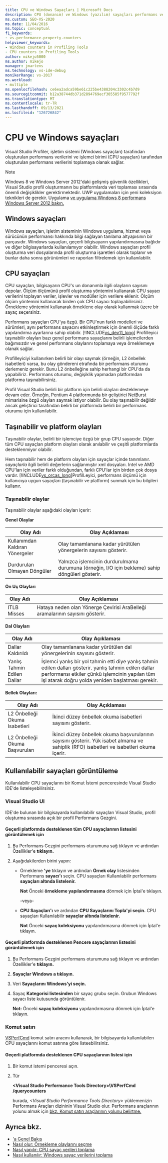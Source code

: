 ```yaml
---
title: CPU ve Windows Sayaçları | Microsoft Docs
description: CPU (donanım) ve Windows (yazılım) sayaçları performans verileri sağlar. Bunları görüntülemeyi ve veri toplamayı öğrenin.
ms.custom: SEO-VS-2020
ms.date: 11/04/2016
ms.topic: conceptual
f1_keywords:
- vs.performance.property.counters
helpviewer_keywords:
- Windows counters in Profiling Tools
- CPU counters in Profiling Tools
author: mikejo5000
ms.author: mikejo
manager: jmartens
ms.technology: vs-ide-debug
monikerRange: vs-2017
ms.workload:
- multiple
ms.openlocfilehash: ce6ea2adca59be61c225be4388204c3302c4b7d9
ms.sourcegitcommit: b12a38744db371d2894769ecf305585f9577792f
ms.translationtype: MT
ms.contentlocale: tr-TR
ms.lasthandoff: 09/13/2021
ms.locfileid: "126726842"
---
```

# <a name="cpu-and-windows-counters"></a>CPU ve Windows sayaçları

Visual Studio Profiler, işletim sistemi (Windows sayaçları) tarafından oluşturulan performans verilerini ve işlemci birimi (CPU sayaçları) tarafından oluşturulan performans verilerini toplamaya olanak sağlar.

> [!NOTE]
> Windows 8 ve Windows Server 2012'daki gelişmiş güvenlik özellikleri, Visual Studio profil oluşturmanın bu platformlarda veri toplaması sırasında önemli değişiklikler gerektirmektedir. UWP uygulamaları için yeni koleksiyon teknikleri de gerekir. Uygulama [ve uygulama Windows 8 performans Windows Server 2012 bakın.](../profiling/performance-tools-on-windows-8-and-windows-server-2012-applications.md)

## <a name="windows-counters"></a>Windows sayaçları

Windows sayaçları, işletim sisteminin Windows uygulama, hizmet veya sürücünün performansı hakkında bilgi sağlayan tanılama altyapısının bir parçasıdır. Windows sayaçları, geçerli bilgisayarın yapılandırmasına bağlıdır ve diğer bilgisayarlarda kullanılamıyor olabilir. Windows sayaçları profil oluşturma veri dosyalarında profil oluşturma işaretleri olarak toplanır ve bunlar daha sonra görünümleri ve raporları filtrelemek için kullanılabilir.

## <a name="cpu-counters"></a>CPU sayaçları

CPU sayaçları, bilgisayarın CPU's un donanımla ilgili olayların sayısını depolar. Ölçüm ölçümünü profil oluşturma yöntemini kullanarak CPU sayacı verilerini toplayan veriler, işlevler ve modüller için verilere eklenir. Ölçüm ölçüm yöntemini kullanarak birden çok CPU sayacı toplayabilirsiniz. Örnekleme yöntemini kullanarak örneklene olay olarak kullanmak üzere bir sayaç seçersiniz.

Performans sayaçları CPU'ya özgü. Bir CPU'nun farklı modelleri ve sürümleri, aynı performans sayacını etkinleştirmek için önemli ölçüde farklı yapılandırma ayarlarına sahip olabilir. [!INCLUDE[vs_dev11_long](../data-tools/includes/vs_dev11_long_md.md)] Profilleyici taşınabilir olayları bazı genel performans sayaçlarını belirli işlemcilerden bağımsızdır ve genel performans olaylarını toplamaya veya örneklemeye olanak sağlar.

Profilleyiciyi kullanırken belirli bir olayı saymak (örneğin, L2 önbellek isabetleri) varsa, bu olay göndereni etrafında bir performans oturumu derlemeniz gerekir. Bunu L2 önbelleğine sahip herhangi bir CPU'da da yapabiliriz. Performans oturumu, değişiklik yapmadan platformdan platforma taşınabilirsiniz.

Profil Visual Studio belirli bir platform için belirli olayları desteklemeye devam eder. Örneğin, Pentium 4 platformunda bir geliştirici NetBurst mimarisine özgü olayları saymak istiyor olabilir. Bu olay taşınabilir değildir ancak geliştirici tarafından belirli bir platformda belirli bir performans oturumu için kullanılabilir.

## <a name="portable-and-platform-events"></a>Taşınabilir ve platform olayları

Taşınabilir olaylar, belirli bir işlemciye özgü bir grup CPU sayacıdır. Diğer tüm CPU sayaçları platform olayları olarak anılabilir ve çeşitli platformlarda desteklenmiyor olabilir.

 Hem taşınabilir hem de platform olayları için sayaçlar içinde tanımlanır. *sayaçlarla* ilgili belirli değerlerin sağlanmıştır xml dosyaları. Intel ve AMD CPU'ları için veriler farklı olduğundan, farklı CPU'lar için birden çok dosya vardır. [!INCLUDE[vs_orcas_long](../debugger/includes/vs_orcas_long_md.md)]ProfilLeyici, performans ölçümü için kullanıcıya uygun sayaçları (taşınabilir ve platform) sunmak için bu bilgileri kullanır.

### <a name="portable-events"></a>Taşınabilir olaylar

Taşınabilir olaylar aşağıdaki olayları içerir:

**Genel Olaylar**

|Olay Adı|Olay Açıklaması|
|----------------|-----------------------|
|Kullanımdan Kaldıran Yönergeler|Olay tamamlanana kadar yürütülen yönergelerin sayısını gösterir.|
|Durdurulan Olmayan Döngüler|Yalnızca işlemcinin durdurulmama durumuna (örneğin, I/O için bekleme) sahip döngüleri gösterir.|

**Ön Uç Olayları**

|Olay Adı|Olay Açıklaması|
|----------------|-----------------------|
|ITLB Misses|Hataya neden olan Yönerge Çevirisi AraBelleği aramalarının sayısını gösterir.|

**Dal Olayları**

|Olay Adı|Olay Açıklaması|
|----------------|-----------------------|
|Dallar Kaldırıldı|Olay tamamlanana kadar yürütülen dal yönergelerinin sayısını gösterir.|
|Yanlış Tahmin Edilen Dallar|İşlemci yanlış bir yol tahmin etti diye yanlış tahmin edilen dalları gösterir. yanlış tahmin edilen dallar performansı etkiler çünkü işlemcinin yapılan tüm işi atarak doğru yolda yeniden başlatması gerekir.|

**Bellek Olayları:**

|Olay Adı|Olay Açıklaması|
|----------------|-----------------------|
|L2 Önbelleği Okuma Isabetleri|İkinci düzey önbellek okuma isabetleri sayısını gösterir.|
|L2 Önbelleği Okuma Başvuruları|İkinci düzey önbellek okuma başvurularının sayısını gösterir. Yük isabet almama ve sahiplik (RFO) isabetleri ve isabetleri okuma içerir.|

## <a name="view-available-counters"></a>Kullanılabilir sayaçları görüntüleme

Kullanılabilir CPU sayaçlarını bir Komut İstemi penceresinde Visual Studio IDE'de listeleyebilirsiniz.

### <a name="visual-studio-ui"></a>Visual Studio UI

IDE'de bulunan bir bilgisayarda kullanılabilir sayaçları Visual Studio, profil oluşturma sırasında açık bir profil Performans Gezgini.

#### <a name="to-view-a-list-of-a-list-of-all-cpu-counters-that-are-supported-on-the-current-platform"></a>Geçerli platformda desteklenen tüm CPU sayaçlarının listesini görüntülemek için

1. Bu Performans Gezgini performans oturumuna sağ tıklayın ve ardından Özellikler'e **tıklayın.**

2. Aşağıdakilerden birini yapın:

   - Örnekleme **'ye** tıklayın ve ardından **Örnek olay** listesinden Performans **sayacı'ı** seçin. CPU sayaçları Kullanılabilir performans **sayaçları altında listelenir.**

      **Not** Önceki **örnekleme yapılandırmasına** dönmek için İptal'e tıklayın.

     -veya-

   - **CPU Sayaçları'ı** ve ardından **CPU Sayaçlarını Topla'yi seçin.** CPU sayaçları Kullanılabilir **sayaçlar altında listelenir.**

      **Not** Önceki **sayaç koleksiyonu** yapılandırmasına dönmek için İptal'e tıklayın.

#### <a name="to-view-a-list-of-a-list-of-window-counters-that-are-supported-on-the-current-platform"></a>Geçerli platformda desteklenen Pencere sayaçlarının listesini görüntülemek için

1. Bu Performans Gezgini performans oturumuna sağ tıklayın ve ardından Özellikler'e **tıklayın.**

2. **Sayaçlar Windows a tıklayın.**

3. Veri **Sayaçlarını Windows'yi seçin.**

4. Sayaç **Kategorisi listesinden** bir sayaç grubu seçin. Grubun Windows sayacı liste kutusunda görüntülenir.

     **Not:** Önceki **sayaç koleksiyonu** yapılandırmasına dönmek için İptal'e tıklayın.

### <a name="command-line"></a>Komut satırı

[VSPerfCmd](../profiling/vsperfcmd.md) komut satırı aracını kullanarak, bir bilgisayarda kullanılabilen CPU sayaçlarını komut satırına göre listeebilirsiniz.

#### <a name="to-list-of-cpu-counters-that-are-supported-on-the-current-platform"></a>Geçerli platformda desteklenen CPU sayaçlarının listesi için

1. Bir komut istemi penceresi açın.

2. Tür

     **\<Visual Studio Performance Tools Directory>\VSPerfCmd /querycounters**

     burada, *\<Visual Studio Performance Tools Directory>* yüklemenizin Performans Araçları dizininin Visual Studio olur. Performans araçlarının yolunu almak için [bkz. Komut satırı araçlarının yolunu belirtme.](../profiling/specifying-the-path-to-profiling-tools-command-line-tools.md)

## <a name="see-also"></a>Ayrıca bkz.

- ['a Genel Bakış](../profiling/overviews-performance-tools.md)
- [Nasıl olur: Örnekleme olaylarını seçme](../profiling/how-to-choose-sampling-events.md)
- [Nasıl yapılır: CPU sayaç verileri toplama](../profiling/how-to-collect-cpu-counter-data.md)
- [Nasıl kullanılır: Windows sayaç verilerini toplama](../profiling/how-to-collect-windows-counter-data.md)
